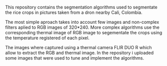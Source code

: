 This repository contains the segmentation algorithms used to 
segmentate the rice crops in pictures taken from a dron nearby Cali, Colombia. 

The most simple aproach takes into account few images and non-complex filters aplied to RGB images of 320*240. More complex algorithms use the corresponding thermal image of RGB image to 
segementate the crops using the temperature registered of each pixel.

The images where captured using a thermal camera FLIR DUO R which allow to extract the RGB and thermal image. In the repository i uploaded some images that were used to tune and implement the algorithms.

